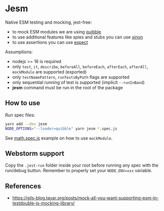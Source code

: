 # Jesm

Native ESM testing and mocking, jest-free:
- to mock ESM modules we are using [quibble](https://www.npmjs.com/package/quibble)
- to use additional features like spies and stubs you can use [sinon](https://sinonjs.org/releases/v12.0.1/)
- to use assertions you can use [expect](https://www.npmjs.com/package/expect)

Assumptions:
- nodejs >= 16 is required
- only `test`, `it`, `describe`, `beforeAll`, `beforeEach`, `afterEach`, `afterAll`, `mockModule` are supported (exported)
- only `testNamePattern`, `runTestsByPath` flags are supported
- only sequential running of test is supported (implicit `--runInBand`)
- **jesm** command must be run in the root of the package

## How to use

Run spec files:
```sh
yarn add --dev jesm
NODE_OPTIONS="--loader=quibble" yarn jesm *.spec.js
```

See [math.spec.js](./test/match.spec.js) example on how to use `mockModule`.

## Webstorm support

Copy the `.jest-run` folder inside your root before running any spec with the run/debug button.
Remember to properly set your `NODE_ENV=xxx` variable.

## References
- <https://gils-blog.tayar.org/posts/mock-all-you-want-supporting-esm-in-testdouble-js-mocking-library/>